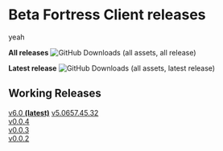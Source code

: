 # Beta Fortress Client releases
yeah


**All releases**
![GitHub Downloads (all assets, all release)](https://img.shields.io/github/downloads/AridityTeam/BetaFortressClient-Releases/total)

**Latest release**
![GitHub Downloads (all assets, latest release)](https://img.shields.io/github/downloads/AridityTeam/BetaFortressClient-Releases/latest/total)

## Working Releases
[v6.0 **(latest)**](https://github.com/AridityTeam/BetaFortressClient-Releases/releases/tag/v6)
[v5.0657.45.32 ](https://github.com/AridityTeam/BetaFortressClient-Releases/releases/tag/v5.0657.45.32) \
[v0.0.4](https://github.com/AridityTeam/BetaFortressClient-Releases/releases/tag/v0.0.4) \
[v0.0.3](https://github.com/AridityTeam/BetaFortressClient-Releases/releases/tag/v0.0.3) \
[v0.0.2](https://github.com/AridityTeam/BetaFortressClient-Releases/releases/tag/v0.0.2-beta)
